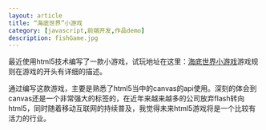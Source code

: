 ```yaml
---
layout: article
title: “海底世界”小游戏
category: [javascript,前端开发,作品demo]
description: fishGame.jpg
---
```

最近使用html5技术编写了一款小游戏，试玩地址在这里：[海底世界小游戏](http://7xovdy.com1.z0.glb.clouddn.com/mine_fishGame/index.html)<!--more-->游戏规则在游戏的开头有详细的描述。

通过编写这款游戏，主要是熟悉了html5当中的canvas的api使用。深刻的体会到canvas还是一个非常强大的标签的，在近年来越来越多的公司放弃flash转向html5，同时随着移动互联网的持续普及，我觉得未来html5游戏将是一个比较有活力的行业。

